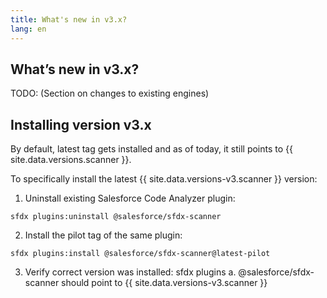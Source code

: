 ```yaml
---
title: What's new in v3.x?
lang: en
---
```


## What’s new in v3.x?

TODO: (Section on changes to existing engines)



<!--todo: make this text pop out -->
## Installing version v3.x
By default, latest tag gets installed and as of today, it still points to {{ site.data.versions.scanner }}.

To specifically install the latest {{ site.data.versions-v3.scanner }} version:

1. Uninstall existing Salesforce Code Analyzer plugin: 
```
sfdx plugins:uninstall @salesforce/sfdx-scanner
```
2. Install the pilot tag of the same plugin: 
```
sfdx plugins:install @salesforce/sfdx-scanner@latest-pilot
```
3. Verify correct version was installed: sfdx plugins
    a. @salesforce/sfdx-scanner should point to {{ site.data.versions-v3.scanner }}

